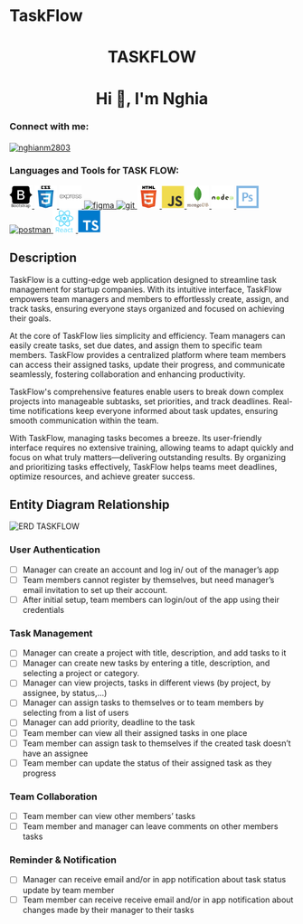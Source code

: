 # TaskFlow

<h1 align="center">TASKFLOW</h1>
<h1 align="center">Hi 👋, I'm Nghia</h1>

<h3 align="left">Connect with me:</h3>
<p align="left">
<a href="https://linkedin.com/in/nghianm2803" target="blank"><img align="center" src="https://raw.githubusercontent.com/rahuldkjain/github-profile-readme-generator/master/src/images/icons/Social/linked-in-alt.svg" alt="nghianm2803" height="30" width="40" /></a>
</p>

<h3 align="left">Languages and Tools for TASK FLOW:</h3>
<p align="left"> <a href="https://getbootstrap.com" target="_blank" rel="noreferrer"> <img src="https://raw.githubusercontent.com/devicons/devicon/master/icons/bootstrap/bootstrap-plain-wordmark.svg" alt="bootstrap" width="40" height="40"/> </a> <a href="https://www.w3schools.com/css/" target="_blank" rel="noreferrer"> <img src="https://raw.githubusercontent.com/devicons/devicon/master/icons/css3/css3-original-wordmark.svg" alt="css3" width="40" height="40"/> </a> <a href="https://expressjs.com" target="_blank" rel="noreferrer"> <img src="https://raw.githubusercontent.com/devicons/devicon/master/icons/express/express-original-wordmark.svg" alt="express" width="40" height="40"/> </a> <a href="https://www.figma.com/" target="_blank" rel="noreferrer"> <img src="https://www.vectorlogo.zone/logos/figma/figma-icon.svg" alt="figma" width="40" height="40"/> </a> <a href="https://git-scm.com/" target="_blank" rel="noreferrer"> <img src="https://www.vectorlogo.zone/logos/git-scm/git-scm-icon.svg" alt="git" width="40" height="40"/> </a> <a href="https://www.w3.org/html/" target="_blank" rel="noreferrer"> <img src="https://raw.githubusercontent.com/devicons/devicon/master/icons/html5/html5-original-wordmark.svg" alt="html5" width="40" height="40"/> </a> <a href="https://developer.mozilla.org/en-US/docs/Web/JavaScript" target="_blank" rel="noreferrer"> <img src="https://raw.githubusercontent.com/devicons/devicon/master/icons/javascript/javascript-original.svg" alt="javascript" width="40" height="40"/> </a> <a href="https://www.mongodb.com/" target="_blank" rel="noreferrer"> <img src="https://raw.githubusercontent.com/devicons/devicon/master/icons/mongodb/mongodb-original-wordmark.svg" alt="mongodb" width="40" height="40"/> </a> <a href="https://nodejs.org" target="_blank" rel="noreferrer"> <img src="https://raw.githubusercontent.com/devicons/devicon/master/icons/nodejs/nodejs-original-wordmark.svg" alt="nodejs" width="40" height="40"/> </a> <a href="https://www.photoshop.com/en" target="_blank" rel="noreferrer"> <img src="https://raw.githubusercontent.com/devicons/devicon/master/icons/photoshop/photoshop-line.svg" alt="photoshop" width="40" height="40"/> </a> <a href="https://postman.com" target="_blank" rel="noreferrer"> <img src="https://www.vectorlogo.zone/logos/getpostman/getpostman-icon.svg" alt="postman" width="40" height="40"/> </a> <a href="https://reactjs.org/" target="_blank" rel="noreferrer"> <img src="https://raw.githubusercontent.com/devicons/devicon/master/icons/react/react-original-wordmark.svg" alt="react" width="40" height="40"/> </a> <a href="https://www.typescriptlang.org/" target="_blank" rel="noreferrer"> <img src="https://raw.githubusercontent.com/devicons/devicon/master/icons/typescript/typescript-original.svg" alt="typescript" width="40" height="40"/> </a> </p>

## **Description**

TaskFlow is a cutting-edge web application designed to streamline task management for startup companies. With its intuitive interface, TaskFlow empowers team managers and members to effortlessly create, assign, and track tasks, ensuring everyone stays organized and focused on achieving their goals.

At the core of TaskFlow lies simplicity and efficiency. Team managers can easily create tasks, set due dates, and assign them to specific team members. TaskFlow provides a centralized platform where team members can access their assigned tasks, update their progress, and communicate seamlessly, fostering collaboration and enhancing productivity.

TaskFlow's comprehensive features enable users to break down complex projects into manageable subtasks, set priorities, and track deadlines. Real-time notifications keep everyone informed about task updates, ensuring smooth communication within the team.

With TaskFlow, managing tasks becomes a breeze. Its user-friendly interface requires no extensive training, allowing teams to adapt quickly and focus on what truly matters—delivering outstanding results. By organizing and prioritizing tasks effectively, TaskFlow helps teams meet deadlines, optimize resources, and achieve greater success.

## **Entity Diagram Relationship**

![ERD TASKFLOW](https://github.com/nghianm2803/TaskFlow/assets/90197728/c05d11d7-4268-465d-85be-197cc07ef3f1)

### User Authentication
- [ ] Manager can create an account and log in/ out of the manager’s app
- [ ] Team members cannot register by themselves, but need manager’s email invitation to set up their account.
- [ ] After initial setup, team members can login/out of the app using their credentials

### Task Management
- [ ] Manager can create a project with title, description, and add tasks to it
- [ ] Manager can create new tasks by entering a title, description, and selecting a project or category.
- [ ] Manager can view projects, tasks in different views (by project, by assignee, by status,…)
- [ ] Manager can assign tasks to themselves or to team members by selecting from a list of users
- [ ] Manager can  add priority, deadline to the task
- [ ] Team member can view all their assigned tasks in one place
- [ ] Team member can assign task to themselves if the created task doesn’t have an assignee
- [ ] Team member can update the status of their assigned task as they progress

### Team Collaboration
- [ ] Team member can view other members’ tasks
- [ ] Team member and manager can leave comments on other members tasks

### Reminder & Notification
- [ ] Manager can receive email and/or in app notification about task status update by team member
- [ ] Team member can receive receive email and/or in app notification about changes made by their manager to their tasks 
